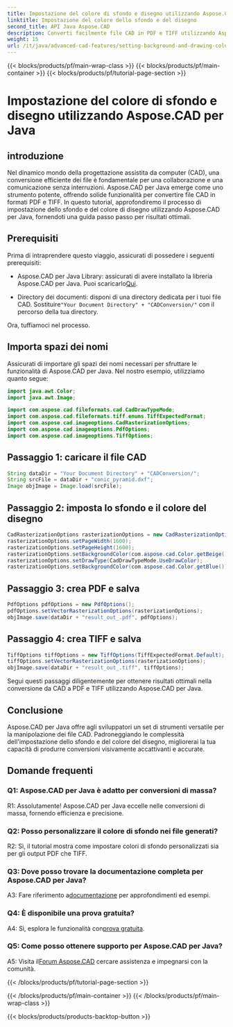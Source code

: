 ```yaml
---
title: Impostazione del colore di sfondo e disegno utilizzando Aspose.CAD per Java
linktitle: Impostazione del colore dello sfondo e del disegno
second_title: API Java Aspose.CAD
description: Converti facilmente file CAD in PDF e TIFF utilizzando Aspose.CAD per Java. Imposta sfondi personalizzati e colori di disegno per risultati visivamente sorprendenti.
weight: 15
url: /it/java/advanced-cad-features/setting-background-and-drawing-color/
---
```


{{< blocks/products/pf/main-wrap-class >}}
{{< blocks/products/pf/main-container >}}
{{< blocks/products/pf/tutorial-page-section >}}

# Impostazione del colore di sfondo e disegno utilizzando Aspose.CAD per Java

## introduzione

Nel dinamico mondo della progettazione assistita da computer (CAD), una conversione efficiente dei file è fondamentale per una collaborazione e una comunicazione senza interruzioni. Aspose.CAD per Java emerge come uno strumento potente, offrendo solide funzionalità per convertire file CAD in formati PDF e TIFF. In questo tutorial, approfondiremo il processo di impostazione dello sfondo e del colore di disegno utilizzando Aspose.CAD per Java, fornendoti una guida passo passo per risultati ottimali.

## Prerequisiti

Prima di intraprendere questo viaggio, assicurati di possedere i seguenti prerequisiti:

-  Aspose.CAD per Java Library: assicurati di avere installato la libreria Aspose.CAD per Java. Puoi scaricarlo[Qui](https://releases.aspose.com/cad/java/).

-  Directory dei documenti: disponi di una directory dedicata per i tuoi file CAD. Sostituire`"Your Document Directory" + "CADConversion/"` con il percorso della tua directory.

Ora, tuffiamoci nel processo.

## Importa spazi dei nomi

Assicurati di importare gli spazi dei nomi necessari per sfruttare le funzionalità di Aspose.CAD per Java. Nel nostro esempio, utilizziamo quanto segue:

```java
import java.awt.Color;
import java.awt.Image;

import com.aspose.cad.fileformats.cad.CadDrawTypeMode;
import com.aspose.cad.fileformats.tiff.enums.TiffExpectedFormat;
import com.aspose.cad.imageoptions.CadRasterizationOptions;
import com.aspose.cad.imageoptions.PdfOptions;
import com.aspose.cad.imageoptions.TiffOptions;
```

## Passaggio 1: caricare il file CAD

```java
String dataDir = "Your Document Directory" + "CADConversion/";
String srcFile = dataDir + "conic_pyramid.dxf";
Image objImage = Image.load(srcFile);
```

## Passaggio 2: imposta lo sfondo e il colore del disegno

```java
CadRasterizationOptions rasterizationOptions = new CadRasterizationOptions();
rasterizationOptions.setPageWidth(1600);
rasterizationOptions.setPageHeight(1600);
rasterizationOptions.setBackgroundColor(com.aspose.cad.Color.getBeige());
rasterizationOptions.setDrawType(CadDrawTypeMode.UseDrawColor);
rasterizationOptions.setBackgroundColor(com.aspose.cad.Color.getBlue());
```

## Passaggio 3: crea PDF e salva

```java
PdfOptions pdfOptions = new PdfOptions();
pdfOptions.setVectorRasterizationOptions(rasterizationOptions);
objImage.save(dataDir + "result_out_.pdf", pdfOptions);
```

## Passaggio 4: crea TIFF e salva

```java
TiffOptions tiffOptions = new TiffOptions(TiffExpectedFormat.Default);
tiffOptions.setVectorRasterizationOptions(rasterizationOptions);
objImage.save(dataDir + "result_out_.tiff", tiffOptions);
```

Segui questi passaggi diligentemente per ottenere risultati ottimali nella conversione da CAD a PDF e TIFF utilizzando Aspose.CAD per Java.

## Conclusione

Aspose.CAD per Java offre agli sviluppatori un set di strumenti versatile per la manipolazione dei file CAD. Padroneggiando le complessità dell'impostazione dello sfondo e del colore del disegno, migliorerai la tua capacità di produrre conversioni visivamente accattivanti e accurate.

## Domande frequenti

### Q1: Aspose.CAD per Java è adatto per conversioni di massa?

R1: Assolutamente! Aspose.CAD per Java eccelle nelle conversioni di massa, fornendo efficienza e precisione.

### Q2: Posso personalizzare il colore di sfondo nei file generati?

R2: Sì, il tutorial mostra come impostare colori di sfondo personalizzati sia per gli output PDF che TIFF.

### Q3: Dove posso trovare la documentazione completa per Aspose.CAD per Java?

 A3: Fare riferimento a[documentazione](https://reference.aspose.com/cad/java/) per approfondimenti ed esempi.

### Q4: È disponibile una prova gratuita?

 A4: Sì, esplora le funzionalità con[prova gratuita](https://releases.aspose.com/).

### Q5: Come posso ottenere supporto per Aspose.CAD per Java?

A5: Visita il[Forum Aspose.CAD](https://forum.aspose.com/c/cad/19) cercare assistenza e impegnarsi con la comunità.

{{< /blocks/products/pf/tutorial-page-section >}}

{{< /blocks/products/pf/main-container >}}
{{< /blocks/products/pf/main-wrap-class >}}

{{< blocks/products/products-backtop-button >}}
